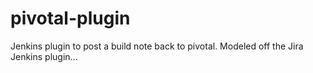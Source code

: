 pivotal-plugin
==============

Jenkins plugin to post a build note back to pivotal. Modeled off the Jira Jenkins plugin...
